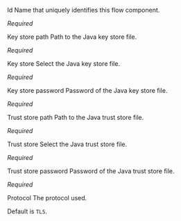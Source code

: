 
Id
Name that uniquely identifies this flow component.

<i>Required</i>


Key store path
Path to the Java key store file.

<i>Required</i>


Key store 
Select the Java key store file.

<i>Required</i>


Key store password
Password of the Java key store file.

<i>Required</i>


Trust store path
Path to the Java trust store file.

<i>Required</i>


Trust store
Select the Java trust store file.

<i>Required</i>


Trust store password
Password of the Java trust store file.

<i>Required</i>


Protocol
The protocol used. 

Default is <code>TLS</code>.

